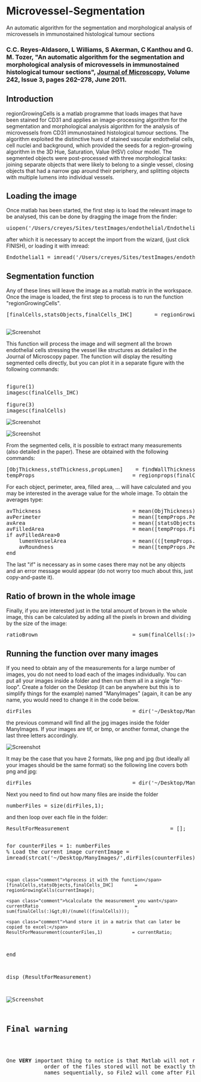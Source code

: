 # Microvessel-Segmentation
An automatic algorithm for the segmentation and morphological analysis of microvessels in immunostained histological tumour sections



<h3>

<b> C.C. Reyes-Aldasoro</b>, L Williams, S Akerman, C Kanthou and G. M. Tozer,
"An automatic algorithm for the segmentation and morphological analysis of microvessels in immunostained histological tumour sections",
<a href="http://onlinelibrary.wiley.com/doi/10.1111/j.1365-2818.2010.03464.x/abstract">Journal of Microscopy</a>, Volume 242, Issue 3, pages 262–278, June 2011.
</h3>

<h2>Introduction</h2>


<p>regionGrowingCells is a matlab programme that loads images that have been stained for CD31 and applies an image-processing
            algorithm for the segmentation and morphological analysis algorithm for the analysis of microvessels from CD31 immunostained
            histological tumour sections. The algorithm exploited the distinctive hues of stained vascular endothelial cells, cell nuclei
            and background, which provided the seeds for a region-growing algorithm in the 3D Hue, Saturation, Value (HSV) colour model.
            The segmented objects were post-processed with three morphological tasks: joining separate objects that were likely to belong
            to a single vessel, closing objects that had a narrow gap around their periphery, and splitting objects with multiple lumens
            into individual vessels.
</p>

<h2>Loading the image</h2>


<p>Once matlab has been started, the first step is to load the relevant image to be analysed, this can be done by dragging the
            image from the finder:
</p>

<pre class="codeinput">uiopen(<span class="string">'/Users/creyes/Sites/testImages/endothelial/Endothelial1.png'</span>,1)
</pre>

<p>after which it is necessary to accept the import from the wizard, (just click FINISH), or loading it with imread:</p>

<pre class="codeinput">Endothelial1 = imread(<span class="string">'/Users/creyes/Sites/testImages/endothelial/Endothelial1.png'</span>);
</pre>

<h2>Segmentation function<a name="5"></a></h2>
<p>Any of these lines will leave the image as a matlab matrix in the workspace. Once the image is loaded, the first step to process
            is to run the function "regionGrowingCells".
</p>

<pre class="codeinput">[finalCells,statsObjects,finalCells_IHC]       = regionGrowingCells(Endothelial1);

</pre>





![Screenshot](Figures/manualEndoSegmentation_01.png)


<p>This function will process the image and will segment all the brown endothelial cells stressing the vessel like structures
            as detailed in the Journal of Microscopy paper. The function will display the resulting segmented cells directly, but you
            can plot it in a separate figure with the following commands:
         </p>

<pre class="codeinput">

figure(1)
imagesc(finalCells_IHC)

figure(3)
imagesc(finalCells)
</pre>

![Screenshot](Figures/manualEndoSegmentation_02.png)       

![Screenshot](Figures/manualEndoSegmentation_03.png)


<p>From the segmented cells, it is possible to extract many measurements (also detailed in the paper). These are obtained with
            the following commands:
</p>
<pre class="codeinput">[ObjThickness,stdThickness,propLumen]    = findWallThickness(finalCells);
tempProps                               = regionprops(finalCells,<span class="string">'Perimeter'</span>,<span class="string">'FilledArea'</span>,<span class="string">'EquivDiameter'</span>);
</pre>

<p>For each object, perimeter, area, filled area, ...  will have calculated and you may be interested in the average value for
            the whole image. To obtain the averages type:
</p>

<pre class="codeinput">
avThickness                             = mean(ObjThickness);
avPerimeter                             = mean([tempProps.Perimeter]);
avArea                                  = mean([statsObjects.Area]);
avFilledArea                            = mean([tempProps.FilledArea]);
<span class="keyword">if</span> avFilledArea&gt;0
    lumenVesselArea                     = mean((([tempProps.FilledArea]-[statsObjects.Area])./[tempProps.FilledArea]));
    avRoundness                         = mean([tempProps.Perimeter]./(sqrt(4*pi*[tempProps.FilledArea])));
<span class="keyword">end</span>
</pre>

<p>The last "if" is necessary as in some cases there may not be any objects and an error message would appear (do not worry too
            much about this, just copy-and-paste it).
</p>

<h2>Ratio of brown in the whole image</h2>
<p>Finally, if you are interested just in the total amount of brown in the whole image, this can be calculated by adding all
            the pixels in brown and dividing by the size of the image:
</p>

<pre class="codeinput">ratioBrown                              = sum(finalCells(:)&gt;0)/(numel((finalCells)));
</pre>

<h2>Running the function over many images<a name="11"></a></h2>


<p>If you need to obtain any of the measurements for a large number of images, you do not need to load each of the images individually.
            You can put all your images inside a folder and then run them all in a single "for-loop". Create a folder on the Desktop (it
            can be anywhere but this is to simplify things for the example) named "ManyImages" (again, it can be any name, you would need
            to change it in the code below.
</p>

<pre class="codeinput">dirFiles                                = dir(<span class="string">'~/Desktop/ManyImages/*.jpg'</span>);
</pre>

<p>the previous command will find all the jpg images inside the folder ManyImages. If your images are tif, or bmp, or another
            format, change the last three letters accordingly.</p>



![Screenshot](Figures/DesktopFolder.png)

<p> It may be the case that you have 2 formats, like png and jpg (but ideally
            all your images should be the same format) so the following line covers both png and jpg:
         </p>
         <pre class="codeinput">dirFiles                                = dir(<span class="string">'~/Desktop/ManyImages/*.*g'</span>);
</pre><p>Next you need to find out how many files are inside the folder</p>
<pre class="codeinput">numberFiles = size(dirFiles,1);
</pre><p>and then loop over each file in the folder:</p><pre class="codeinput">ResultForMeasurement                                = [];

<span class="keyword">for</span> counterFiles = 1: numberFiles
    <span class="comment">% Load the current image</span>
    currentImage = imread(strcat(<span class="string">'~/Desktop/ManyImages/'</span>,dirFiles(counterFiles).name));

    <span class="comment">%process it with the function</span>
    [finalCells,statsObjects,finalCells_IHC]        = regionGrowingCells(currentImage);

    <span class="comment">%calculate the measurement you want</span>
    currentRatio                                    = sum(finalCells(:)&gt;0)/(numel((finalCells)));

    <span class="comment">%and store it in a matrix that can later be copied to excel:</span>
    ResultForMeasurement(counterFiles,1)           = currentRatio;

<span class="keyword">end</span>

disp (ResultForMeasurement)


![Screenshot](Figures/manualEndoSegmentation_04.png)

<h2>Final warning<a name="15"></a></h2>

<p>One <b>VERY</b> important thing to notice is that Matlab will not read the files in the same order as the finder of the Macs, therefore the
            order of the files stored will not be exactly the same as the one you will see with the finder. Matlab will read the file
            names sequentially, so File2 will come after File1, File11, File12, ...
</p>

